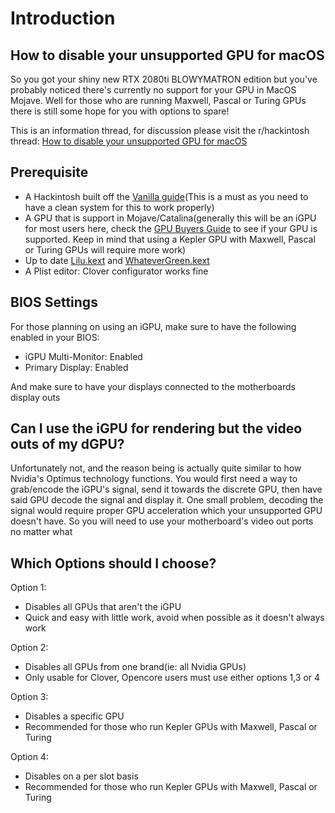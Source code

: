 # Introduction

## How to disable your unsupported GPU for macOS

So you got your shiny new RTX 2080ti BLOWYMATRON edition but you've probably noticed there's currently no support for your GPU in MacOS Mojave. Well for those who are running Maxwell, Pascal or Turing GPUs there is still some hope for you with options to spare!

This is an information thread, for discussion please visit the r/hackintosh thread: [How to disable your unsupported GPU for macOS](https://www.reddit.com/r/hackintosh/comments/bu1wf8/how_to_disable_your_unsupported_gpu_for_macos/)

## Prerequisite

* A Hackintosh built off the [Vanilla guide](https://hackintosh.gitbook.io/-r-hackintosh-vanilla-desktop-guide/)\(This is a must as you need to have a clean system for this to work properly\)
* A GPU that is support in Mojave/Catalina\(generally this will be an iGPU for most users here, check the [GPU Buyers Guide](https://khronokernel-3.gitbook.io/catalina-gpu-buyers-guide/) to see if your GPU is supported. Keep in mind that using a Kepler GPU with Maxwell, Pascal or Turing GPUs will require more work\)
* Up to date [Lilu.kext](https://github.com/vit9696/Lilu/releases) and [WhateverGreen.kext](https://github.com/acidanthera/WhateverGreen/releases)
* A Plist editor: Clover configurator works fine

## BIOS Settings

For those planning on using an iGPU, make sure to have the following enabled in your BIOS:

* iGPU Multi-Monitor: Enabled
* Primary Display: Enabled

And make sure to have your displays connected to the motherboards display outs

## Can I use the iGPU for rendering but the video outs of my dGPU?

Unfortunately not, and the reason being is actually quite similar to how Nvidia's Optimus technology functions. You would first need a way to grab/encode the iGPU's signal, send it towards the discrete GPU, then have said GPU decode the signal and display it. One small problem, decoding the signal would require proper GPU acceleration which your unsupported GPU doesn't have. So you will need to use your motherboard's video out ports no matter what

## Which Options should I choose?

Option 1:

* Disables all GPUs that aren't the iGPU
* Quick and easy with little work, avoid when possible as it doesn't always work

Option 2:

* Disables all GPUs from one brand\(ie: all Nvidia GPUs\)
* Only usable for Clover, Opencore users must use either options 1,3 or 4

Option 3:

* Disables a specific GPU
* Recommended for those who run Kepler GPUs with Maxwell, Pascal or Turing

Option 4:

* Disables on a per slot basis
* Recommended for those who run Kepler GPUs with Maxwell, Pascal or Turing

